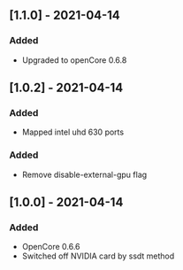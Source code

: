 ## [1.1.0] - 2021-04-14

### Added
- Upgraded to openCore 0.6.8

## [1.0.2] - 2021-04-14

### Added
- Mapped intel uhd 630 ports

### Added
- Remove disable-external-gpu flag 

## [1.0.0] - 2021-04-14

### Added

- OpenCore 0.6.6 
- Switched off NVIDIA card by ssdt method
